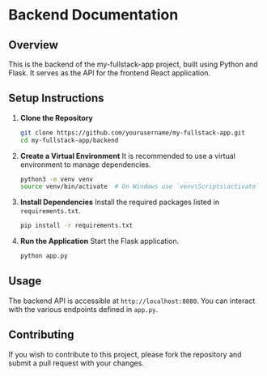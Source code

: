# Backend Documentation

## Overview
This is the backend of the my-fullstack-app project, built using Python and Flask. It serves as the API for the frontend React application.

## Setup Instructions

1. **Clone the Repository**
   ```bash
   git clone https://github.com/yourusername/my-fullstack-app.git
   cd my-fullstack-app/backend
   ```

2. **Create a Virtual Environment**
   It is recommended to use a virtual environment to manage dependencies.
   ```bash
   python3 -m venv venv
   source venv/bin/activate  # On Windows use `venv\Scripts\activate`
   ```

3. **Install Dependencies**
   Install the required packages listed in `requirements.txt`.
   ```bash
   pip install -r requirements.txt
   ```

4. **Run the Application**
   Start the Flask application.
   ```bash
   python app.py
   ```

## Usage
The backend API is accessible at `http://localhost:8080`. You can interact with the various endpoints defined in `app.py`.

## Contributing
If you wish to contribute to this project, please fork the repository and submit a pull request with your changes.